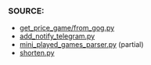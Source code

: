 ### SOURCE:
 * [get_price_game/from_gog.py](https://github.com/gil9red/SimplePyScripts/blob/615bdf19fa63838b1cbe26803008016091fd5727/html_parsing/get_price_game/from_gog_v2.py)
 * [add_notify_telegram.py](https://github.com/gil9red/Check_with_notification/blob/8b211bccce02f553f7de891c755afa59211531d4/third_party/add_notify_telegram.py)
 * [mini_played_games_parser.py](https://github.com/gil9red/played_games/blob/59a9935a62d4b61e299332e1f0f7fe0642e50141/mini_played_games_parser.py#L78) (partial)
 * [shorten.py](https://github.com/gil9red/SimplePyScripts/blob/615bdf19fa63838b1cbe26803008016091fd5727/shorten.py)
